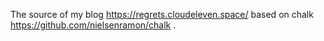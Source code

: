 The source of my blog https://regrets.cloudeleven.space/ based on chalk https://github.com/nielsenramon/chalk .
